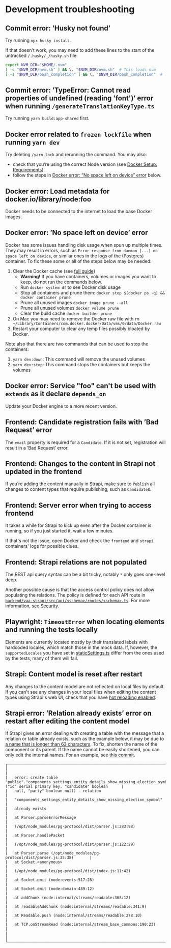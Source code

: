 # Development troubleshooting

## Commit error: ’Husky not found’

Try running `npx husky install`.

If that doesn't work, you may need to add these lines to the start of the untracked `/.husky/_/husky.sh` file:

```bash
export NVM_DIR="$HOME/.nvm"
[ -s "$NVM_DIR/nvm.sh" ] && \. "$NVM_DIR/nvm.sh"  # This loads nvm
[ -s "$NVM_DIR/bash_completion" ] && \. "$NVM_DIR/bash_completion"  # This loads nvm bash_completion
```

## Commit error: ’TypeError: Cannot read properties of undefined (reading 'font')’ error when running `/generateTranslationKeyType.ts`

Try running `yarn build:app-shared` first.

## Docker error related to `frozen lockfile` when running `yarn dev`

Try deleting `/yarn.lock` and rerunning the command. You may also:

- check that you’re using the correct Node version (see [Docker Setup: Requirements](https://github.com/OpenVAA/voting-advice-application/blob/main/docs/docker-setup-guide.md#requirements)).
- follow the steps in [Docker error: ”No space left on device” error](#docker-no-space-left-on-device-error) below.

## Docker error: Load metadata for docker.io/library/node:foo

Docker needs to be connected to the internet to load the base Docker images.

## Docker error: ’No space left on device’ error

Docker has some issues handling disk usage when spun up multiple times. They may result in errors, such as `Error response from daemon [...] no space left on device`, or similar ones in the logs of the (Postgres) container. To fix these some or all of the steps below may be needed:

1. Clear the Docker cache (see [full guide](https://www.blacksmith.sh/blog/a-guide-to-disk-space-management-with-docker-how-to-clear-your-cache))
   - **Warning!** If you have containers, volumes or images you want to keep, do not run the commands below.
   - Run `docker system df` to see Docker disk usage
   - Stop all containers and prune them: `docker stop $(docker ps -q) && docker container prune`
   - Prune all unused images `docker image prune --all`
   - Prune all unused volumes `docker volume prune`
   - Clear the build cache `docker builder prune`
2. On Mac you may need to remove the Docker raw file with `rm ~/Library/Containers/com.docker.docker/Data/vms/0/data/Docker.raw`
3. Restart your computer to clear any temp files possibly bloated by Docker.

Note also that there are two commands that can be used to stop the containers:

1. `yarn dev:down`: This command will remove the unused volumes
2. `yarn dev:stop`: This command stops the containers but keeps the volumes

## Docker error: Service "foo" can't be used with `extends` as it declare `depends_on`

Update your Docker engine to a more recent version.

## Frontend: Candidate registration fails with ’Bad Request’ error

The `email` property is required for a `Candidate`. If it is not set, registration will result in a ’Bad Request’ error.

## Frontend: Changes to the content in Strapi not updated in the frontend

If you’re adding the content manually in Strapi, make sure to `Publish` all changes to content types that require publishing, such as `Candidate`s.

## Frontend: Server error when trying to access frontend

It takes a while for Strapi to kick up even after the Docker container is running, so if you just started it, wait a few minutes.

If that's not the issue, open Docker and check the `frontend` and `strapi` containers' logs for possible clues.

## Frontend: Strapi relations are not populated

The REST api query syntax can be a bit tricky, notably `*` only goes one-level deep.

Another possible cause is that the access control policy does not allow populating the relations. The policy is defined for each API route in [`backend/vaa-strapi/src/api/<schema>/routes/<schema>.ts`](../backend/vaa-strapi/src/api). For more information, see [Security](./security.md).

## Playwright: `TimeoutError` when locating elements and running the tests locally

Elements are currently located mostly by their translated labels with hardcoded locales, which match those in the mock data. If, however, the `supportedLocales` you have set in [staticSettings.ts](../packages/app-shared/src/settings/staticSettings.ts) differ from the ones used by the tests, many of them will fail.

## Strapi: Content model is reset after restart

Any changes to the content model are not reflected on local files by default. If you can't see any changes in your local files when editing the content types using Strapi's web UI, check that you have [hot reloading enabled](./docker-setup-guide.md#hot-reloading).

## Strapi error: ’Relation already exists’ error on restart after editing the content model

If Strapi gives an error dealing with creating a table with the message that a relation or table already exists, such as the example below, it may be due to [a name that is longer than 63 characters](https://forum.strapi.io/t/create-index-already-exists/16835/7). To fix, shorten the name of the component or its parent. If the name cannot be easily shortened, you can only edit the internal names. For an example, see [this commit](https://github.com/OpenVAA/voting-advice-application/pull/577/commits/a9689458045ee1ebb9e2d00243d2befa5d571574).

```
┌──────────────────────────────────────────────────────────────────────────────┐
│                                                                              |
|   error: create table "public"."components_settings_entity_details_show_missing_election_symbols" ("id" serial primary key, "candidate" boolean      |
|   null, "party" boolean null) - relation                                     |
|   "components_settings_entity_details_show_missing_election_symbol"          |
|   already exists                                                             |
|   at Parser.parseErrorMessage                                                |
|   (/opt/node_modules/pg-protocol/dist/parser.js:283:98)                      |
|   at Parser.handlePacket                                                     |
|   (/opt/node_modules/pg-protocol/dist/parser.js:122:29)                      |
|   at Parser.parse (/opt/node_modules/pg-protocol/dist/parser.js:35:38)       |
|   at Socket.<anonymous>                                                      |
|   (/opt/node_modules/pg-protocol/dist/index.js:11:42)                        |
|   at Socket.emit (node:events:517:28)                                        |
|   at Socket.emit (node:domain:489:12)                                        |
|   at addChunk (node:internal/streams/readable:368:12)                        |
|   at readableAddChunk (node:internal/streams/readable:341:9)                 |
|   at Readable.push (node:internal/streams/readable:278:10)                   |
|   at TCP.onStreamRead (node:internal/stream_base_commons:190:23)             |
|                                                                              │
└──────────────────────────────────────────────────────────────────────────────┘
```
